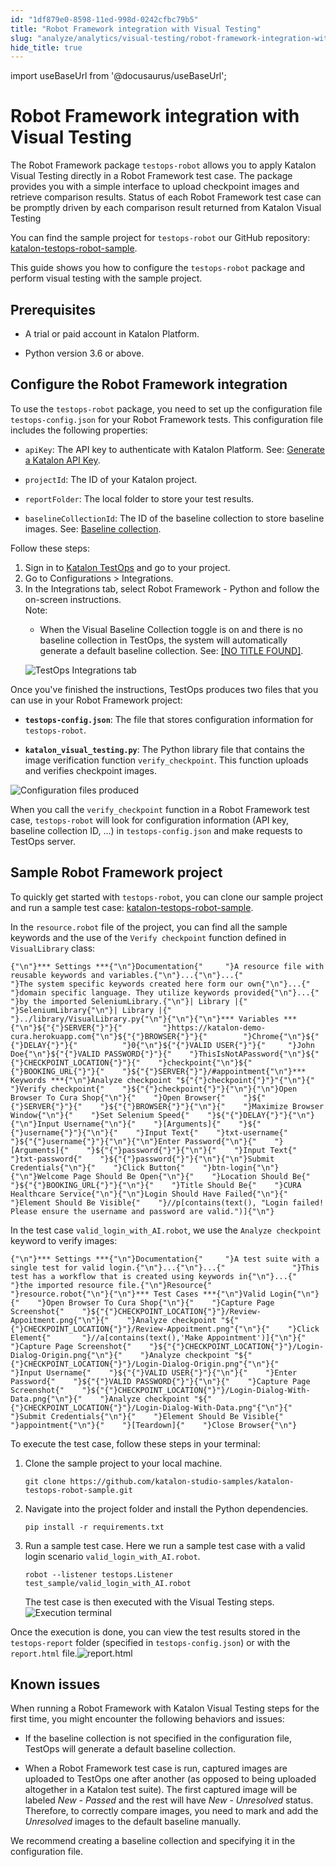 ```yaml
---
id: "1df879e0-8598-11ed-998d-0242cfbc79b5"
title: "Robot Framework integration with Visual Testing"
slug: "analyze/analytics/visual-testing/robot-framework-integration-with-visual-testing"
hide_title: true
---
```

import useBaseUrl from '@docusaurus/useBaseUrl';


# <a id="concept-7134" class="anchor_top_offset"/><a id="ariaid-title1" class="anchor_top_offset"/>Robot Framework integration with Visual Testing

<p xmlns="http://www.w3.org/1999/xhtml" className="p">The Robot Framework package <code className="ph codeph">testops-robot</code> allows you to apply Katalon Visual Testing directly in a Robot Framework test case. The package provides you with a simple interface to upload checkpoint images and retrieve comparison results. Status of each Robot Framework test case can be promptly driven by each comparison result returned from Katalon Visual Testing</p> 
<p xmlns="http://www.w3.org/1999/xhtml" className="p">You can find the sample project for <code className="ph codeph">testops-robot</code> our GitHub repository: <a className="xref j-external-link" href="https://github.com/katalon-studio-samples/katalon-testops-robot-sample" target="_blank">katalon-testops-robot-sample</a>.</p> 
<p xmlns="http://www.w3.org/1999/xhtml" className="p">This guide shows you how to configure the <code className="ph codeph">testops-robot</code> package and perform visual testing with the sample project.</p> 

## Prerequisites

<ul xmlns="http://www.w3.org/1999/xhtml" className="ul"><li className="li"><p className="p">A trial or paid account in <span className="ph">Katalon Platform</span>. </p></li><li className="li"><p className="p">Python version 3.6 or above.</p></li></ul> 

## <a id="task-4615" class="anchor_top_offset"/>Configure the Robot Framework integration

<section xmlns="http://www.w3.org/1999/xhtml" className="section context"><div className="p">To use the <code className="ph codeph">testops-robot</code> package, you need to set up the configuration file <code className="ph codeph">testops-config.json</code> for your Robot Framework tests. This configuration file includes the following properties:<ul className="ul"><li className="li"><p className="p"><code className="ph codeph">apiKey</code>: The API key to authenticate with <span className="ph">Katalon Platform</span>. See: <a className="xref" href="/docs/administer/settings/katalon-api-key-in-katalon-testops#id_1">Generate a Katalon API Key</a>.</p></li><li className="li"><p className="p"><code className="ph codeph">projectId</code>: The ID of your Katalon project.</p></li><li className="li"><p className="p"><code className="ph codeph">reportFolder</code>: The local folder to store your test results.</p></li><li className="li"><p className="p"><code className="ph codeph">baselineCollectionId</code>: The ID of the baseline collection to store baseline images. See: <a className="xref" href="/docs/analyze/analytics/visual-testing/baseline-collection">Baseline collection</a>.</p></li></ul></div><p className="p">Follow these steps:</p></section> 
<ol xmlns="http://www.w3.org/1999/xhtml" className="ol steps"><li className="li step stepexpand"><span className="ph cmd">Sign in to <a className="xref j-external-link" href="https://testops.katalon.io/login" target="_blank">Katalon TestOps</a> and go to your project.</span></li><li className="li step stepexpand"><span className="ph cmd">Go to <span className="ph uicontrol">Configurations</span> &gt; <span className="ph uicontrol">Integrations</span>.</span></li><li className="li step stepexpand"><span className="ph cmd">In the <span className="ph uicontrol">Integrations</span> tab, select <span className="ph uicontrol">Robot Framework - Python</span> and follow the on-screen instructions.</span><div className="itemgroup stepxmp"><div className="note note note_note"><span className="note__title">Note:</span> <ul className="ul"><li className="li"><p className="p">When the <span className="ph uicontrol">Visual Baseline Collection</span> toggle is on and there is no baseline collection in <span className="ph">TestOps</span>, the system will automatically generate a default baseline collection. See: <a className="xref" href="/docs/analyze/analytics/visual-testing/robot-framework-integration-with-visual-testing#task-3151__d8s572cz18zagd9">[NO TITLE FOUND]</a>.</p></li></ul></div><img className="image" width={700} src={useBaseUrl("/1eac87a0-8598-11ed-998d-0242cfbc79b5.png")} alt="TestOps Integrations tab" /></div></li></ol> 
<section xmlns="http://www.w3.org/1999/xhtml" className="section result">Once you've finished the instructions, <span className="ph">TestOps</span> produces two files that you can use in your Robot Framework project:<ul className="ul"><li className="li"><p className="p"><strong className="ph b"><code className="ph codeph">testops-config.json</code></strong>: The file that stores configuration information for <code className="ph codeph">testops-robot</code>.</p></li><li className="li"><p className="p"><strong className="ph b"><code className="ph codeph">katalon_visual_testing.py</code></strong>: The Python library file that contains the image verification function <code className="ph codeph">verify_checkpoint</code>. This function uploads and verifies checkpoint images.</p></li></ul><p className="p"><img className="image" width={700} src={useBaseUrl("/1d0e8f10-8598-11ed-998d-0242cfbc79b5.png")} alt="Configuration files produced" /></p><p className="p">When you call the <code className="ph codeph">verify_checkpoint</code> function in a Robot Framework test case, <code className="ph codeph">testops-robot</code> will look for configuration information (API key, baseline collection ID, ...) in <code className="ph codeph">testops-config.json</code> and make requests to <span className="ph">TestOps</span> server.</p> </section> 

## <a id="task-3151" class="anchor_top_offset"/>Sample Robot Framework project

<section xmlns="http://www.w3.org/1999/xhtml" className="section context"><p className="p">To quickly get started with <code className="ph codeph">testops-robot</code>, you can clone our sample project and run a sample test case: <a className="xref j-external-link" href="https://github.com/katalon-studio-samples/katalon-testops-robot-sample" target="_blank">katalon-testops-robot-sample</a>.</p><div className="p">In the <code className="ph codeph">resource.robot</code> file of the project, you can find all the sample keywords and the use of the <code className="ph codeph">Verify checkpoint</code> function defined in <code className="ph codeph">VisualLibrary</code> class:<pre className="pre codeblock"><code>{"\n"}*** Settings ***{"\n"}Documentation{"     "}A resource file with reusable keywords and variables.{"\n"}...{"\n"}...{"               "}The system specific keywords created here form our own{"\n"}...{"               "}domain specific language. They utilize keywords provided{"\n"}...{"               "}by the imported SeleniumLibrary.{"\n"}| Library |{"       "}SeleniumLibrary{"\n"}| Library |{"       "}../library/VisualLibrary.py{"\n"}{"\n"}{"\n"}*** Variables ***{"\n"}${"{"}SERVER{"}"}{"         "}https://katalon-demo-cura.herokuapp.com{"\n"}${"{"}BROWSER{"}"}{"        "}Chrome{"\n"}${"{"}DELAY{"}"}{"          "}0{"\n"}${"{"}VALID USER{"}"}{"     "}John Doe{"\n"}${"{"}VALID PASSWORD{"}"}{"    "}ThisIsNotAPassword{"\n"}${"{"}CHECKPOINT_LOCATION{"}"}{"    "}checkpoint{"\n"}${"{"}BOOKING_URL{"}"}{"    "}${"{"}SERVER{"}"}/#appointment{"\n"}*** Keywords ***{"\n"}Analyze checkpoint "${"{"}checkpoint{"}"}"{"\n"}{"    "}Verify checkpoint{"    "}${"{"}checkpoint{"}"}{"\n"}{"\n"}Open Browser To Cura Shop{"\n"}{"    "}Open Browser{"    "}${"{"}SERVER{"}"}{"    "}${"{"}BROWSER{"}"}{"\n"}{"    "}Maximize Browser Window{"\n"}{"    "}Set Selenium Speed{"    "}${"{"}DELAY{"}"}{"\n"}{"\n"}Input Username{"\n"}{"    "}[Arguments]{"    "}${"{"}username{"}"}{"\n"}{"    "}Input Text{"    "}txt-username{"    "}${"{"}username{"}"}{"\n"}{"\n"}Enter Password{"\n"}{"    "}[Arguments]{"    "}${"{"}password{"}"}{"\n"}{"    "}Input Text{"    "}txt-password{"    "}${"{"}password{"}"}{"\n"}{"\n"}Submit Credentials{"\n"}{"    "}Click Button{"    "}btn-login{"\n"}{"\n"}Welcome Page Should Be Open{"\n"}{"    "}Location Should Be{"    "}${"{"}BOOKING_URL{"}"}{"\n"}{"    "}Title Should Be{"    "}CURA Healthcare Service{"\n"}{"\n"}Login Should Have Failed{"\n"}{"    "}Element Should Be Visible{"    "}//p[contains(text(), "Login failed! Please ensure the username and password are valid.")]{"\n"}</code></pre></div><div className="p">In the test case <code className="ph codeph">valid_login_with_AI.robot</code>, we use the <code className="ph codeph">Analyze checkpoint</code> keyword to verify images:<pre className="pre codeblock"><code>{"\n"}*** Settings ***{"\n"}Documentation{"     "}A test suite with a single test for valid login.{"\n"}...{"\n"}...{"               "}This test has a workflow that is created using keywords in{"\n"}...{"               "}the imported resource file.{"\n"}Resource{"          "}resource.robot{"\n"}{"\n"}*** Test Cases ***{"\n"}Valid Login{"\n"}{"    "}Open Browser To Cura Shop{"\n"}{"    "}Capture Page Screenshot{"    "}${"{"}CHECKPOINT_LOCATION{"}"}/Review-Appoitment.png{"\n"}{"    "}Analyze checkpoint "${"{"}CHECKPOINT_LOCATION{"}"}/Review-Appoitment.png"{"\n"}{"    "}Click Element{"       "}//a[contains(text(),'Make Appointment')]{"\n"}{"    "}Capture Page Screenshot{"    "}${"{"}CHECKPOINT_LOCATION{"}"}/Login-Dialog-Origin.png{"\n"}{"    "}Analyze checkpoint "${"{"}CHECKPOINT_LOCATION{"}"}/Login-Dialog-Origin.png"{"\n"}{"    "}Input Username{"    "}${"{"}VALID USER{"}"}{"\n"}{"    "}Enter Password{"    "}${"{"}VALID PASSWORD{"}"}{"\n"}{"    "}Capture Page Screenshot{"    "}${"{"}CHECKPOINT_LOCATION{"}"}/Login-Dialog-With-Data.png{"\n"}{"    "}Analyze checkpoint "${"{"}CHECKPOINT_LOCATION{"}"}/Login-Dialog-With-Data.png"{"\n"}{"    "}Submit Credentials{"\n"}{"    "}Element Should Be Visible{"  "}appointment{"\n"}{"    "}[Teardown]{"    "}Close Browser{"\n"}</code></pre></div><p className="p">To execute the test case, follow these steps in your terminal:</p></section> 
<ol xmlns="http://www.w3.org/1999/xhtml" className="ol steps"><li className="li step stepexpand"><span className="ph cmd">Clone the sample project to your local machine.</span><div className="itemgroup stepxmp"><pre className="pre codeblock"><code>git clone https://github.com/katalon-studio-samples/katalon-testops-robot-sample.git</code></pre></div></li><li className="li step stepexpand"><span className="ph cmd">Navigate into the project folder and install the Python dependencies.</span><div className="itemgroup stepxmp"><pre className="pre codeblock"><code>pip install -r requirements.txt</code></pre></div></li><li className="li step stepexpand"><span className="ph cmd">Run a sample test case. Here we run a sample test case with a valid login scenario <code className="ph codeph">valid_login_with_AI.robot</code>.</span><div className="itemgroup stepxmp"><pre className="pre codeblock"><code>robot --listener testops.Listener test_sample/valid_login_with_AI.robot</code></pre><p className="p">The test case is then executed with the Visual Testing steps.<img className="image" width={600} src={useBaseUrl("/1f8d71c0-8598-11ed-998d-0242cfbc79b5.png")} alt="Execution terminal" /></p></div></li></ol> 
<section xmlns="http://www.w3.org/1999/xhtml" className="section result"><p className="p">Once the execution is done, you can view the test results stored in the <code className="ph codeph">testops-report</code> folder (specified in <code className="ph codeph">testops-config.json</code>) or with the <code className="ph codeph">report.html</code> file.<img className="image" width={700} src={useBaseUrl("/203e4b30-8598-11ed-998d-0242cfbc79b5.png")} alt="report.html" /></p></section> 

## <a id="d8s572cz18zagd9" class="anchor_top_offset"/>Known issues

<div xmlns="http://www.w3.org/1999/xhtml" className="p">When running a Robot Framework with Katalon Visual Testing steps for the first time, you might encounter the following behaviors and issues:<ul className="ul"><li className="li">
      <p className="p">If the baseline collection is not specified in the configuration file, <span className="ph">TestOps</span> will generate a default baseline collection.</p>
    </li><li className="li">
      <p className="p">When a Robot Framework test case is run, captured images are uploaded to <span className="ph">TestOps</span> one after another (as opposed to being uploaded altogether in a Katalon test suite). The first captured image will be labeled <em className="ph i">New - Passed</em> and the rest will have <em className="ph i">New - Unresolved</em> status. Therefore, to correctly compare images, you need to mark and add the <em className="ph i">Unresolved</em> images to the default baseline manually.</p>
    </li></ul></div>
<p xmlns="http://www.w3.org/1999/xhtml" className="p">We recommend creating a baseline collection and specifying it in the configuration file.</p> 
